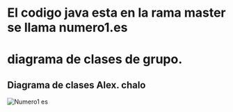 
# El codigo java esta en la rama master se llama numero1.es

# diagrama de clases de grupo.

## Diagrama de clases Alex. chalo


![Numero1 es](https://user-images.githubusercontent.com/56443132/82624511-0dd27800-9be3-11ea-9476-c8934bbdf9f8.JPG)
